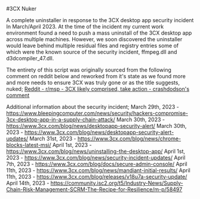 #3CX Nuker

A complete uninstaller in response to the 3CX desktop app security incident In March/April 2023. At the time of the incident my current work environment found a need to push a mass uninstall of the 3CX desktop app across multiple machines. However, we soon discovered the uninstaller would leave behind multiple residual files and registry entries some of which were the known source of the security incident, ffmpeg.dll and d3dcompiler_47.dll.

The entirety of this script was originally sourced from the following comment on reddit below and reworked from it's state as we found more and more needs to ensure 3CX was truly gone or as the title suggests, nuked;
[Reddit - r/msp - 3CX likely comprised, take action - crashdodson's comment](https://www.reddit.com/r/msp/comments/125sxuo/comment/je8gg87/)


Additional information about the security incident;
March 29th, 2023 - https://www.bleepingcomputer.com/news/security/hackers-compromise-3cx-desktop-app-in-a-supply-chain-attack/
March 30th, 2023 - https://www.3cx.com/blog/news/desktopapp-security-alert/
March 30th, 2023 - https://www.3cx.com/blog/news/desktopapp-security-alert-updates/
March 31st, 2023 - https://www.3cx.com/blog/news/chrome-blocks-latest-msi/
April 1st, 2023  - https://www.3cx.com/blog/news/uninstalling-the-desktop-app/
April 1st, 2023  - https://www.3cx.com/blog/news/security-incident-updates/
April 7th, 2023  - https://www.3cx.com/blog/docs/secure-admin-console/
April 11th, 2023 - https://www.3cx.com/blog/news/mandiant-initial-results/
April 11th, 2023 - https://www.3cx.com/blog/releases/v18u7a-security-update/
April 14th, 2023 - https://community.isc2.org/t5/Industry-News/Supply-Chain-Risk-Management-SCRM-The-Recipe-for-Resilience/m-p/58497
